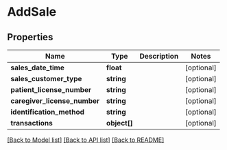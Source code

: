 # AddSale

## Properties
Name | Type | Description | Notes
------------ | ------------- | ------------- | -------------
**sales_date_time** | **float** |  | [optional] 
**sales_customer_type** | **string** |  | [optional] 
**patient_license_number** | **string** |  | [optional] 
**caregiver_license_number** | **string** |  | [optional] 
**identification_method** | **string** |  | [optional] 
**transactions** | **object[]** |  | [optional] 

[[Back to Model list]](../README.md#documentation-for-models) [[Back to API list]](../README.md#documentation-for-api-endpoints) [[Back to README]](../README.md)


